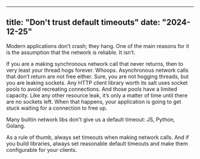 
---
title: "Don't trust default timeouts"
date: "2024-12-25"
---

Modern applications don’t crash; they hang. One of the main reasons for it is the assumption that the network is reliable. It isn’t.

If you are a making synchronous network call that never returns, then to very least your thread hogs forever. Whoops. Asynchronous network calls that don’t return are not free either. Sure, you are not hogging threads, but you are leaking sockets. Any HTTP client library worth its salt uses socket pools to avoid recreating connections. And those pools have a limited capacity. Like any other resource leak, it’s only a matter of time until there are no sockets left. When that happens, your application is going to get stuck waiting for a connection to free up.

Many builtin network libs don't give us a default timeout: JS, Python, Golang.

As a rule of thumb, always set timeouts when making network calls. And if you build libraries, always set reasonable default timeouts and make them configurable for your clients.
